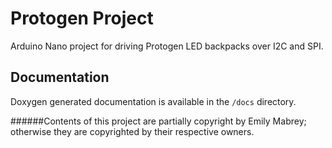 # Protogen Project

Arduino Nano project for driving Protogen LED backpacks over I2C and SPI.

## Documentation

Doxygen generated documentation is available in the `/docs` directory.

######Contents of this project are partially copyright by Emily Mabrey; otherwise they are copyrighted by their respective owners.